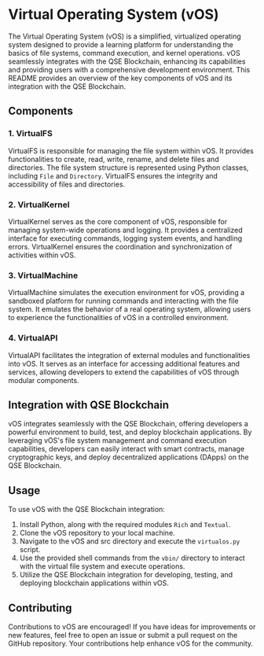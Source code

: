 # Virtual Operating System (vOS)

The Virtual Operating System (vOS) is a simplified, virtualized operating system designed to provide a learning platform for understanding the basics of file systems, command execution, and kernel operations. vOS seamlessly integrates with the QSE Blockchain, enhancing its capabilities and providing users with a comprehensive development environment. This README provides an overview of the key components of vOS and its integration with the QSE Blockchain.

## Components

### 1. VirtualFS

VirtualFS is responsible for managing the file system within vOS. It provides functionalities to create, read, write, rename, and delete files and directories. The file system structure is represented using Python classes, including `File` and `Directory`. VirtualFS ensures the integrity and accessibility of files and directories.

### 2. VirtualKernel

VirtualKernel serves as the core component of vOS, responsible for managing system-wide operations and logging. It provides a centralized interface for executing commands, logging system events, and handling errors. VirtualKernel ensures the coordination and synchronization of activities within vOS.

### 3. VirtualMachine

VirtualMachine simulates the execution environment for vOS, providing a sandboxed platform for running commands and interacting with the file system. It emulates the behavior of a real operating system, allowing users to experience the functionalities of vOS in a controlled environment.

### 4. VirtualAPI

VirtualAPI facilitates the integration of external modules and functionalities into vOS. It serves as an interface for accessing additional features and services, allowing developers to extend the capabilities of vOS through modular components.

## Integration with QSE Blockchain

vOS integrates seamlessly with the QSE Blockchain, offering developers a powerful environment to build, test, and deploy blockchain applications. By leveraging vOS's file system management and command execution capabilities, developers can easily interact with smart contracts, manage cryptographic keys, and deploy decentralized applications (DApps) on the QSE Blockchain.

## Usage

To use vOS with the QSE Blockchain integration:

1. Install Python, along with the required modules `Rich` and `Textual`.
2. Clone the vOS repository to your local machine.
3. Navigate to the vOS and src directory and execute the `virtualos.py` script.
4. Use the provided shell commands from the `vbin/` directory to interact with the virtual file system and execute operations.
5. Utilize the QSE Blockchain integration for developing, testing, and deploying blockchain applications within vOS.

## Contributing

Contributions to vOS are encouraged! If you have ideas for improvements or new features, feel free to open an issue or submit a pull request on the GitHub repository. Your contributions help enhance vOS for the community.
